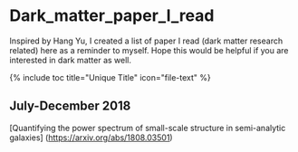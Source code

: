 # Dark_matter_paper_I_read

Inspired by Hang Yu, I created a list of paper I read (dark matter research related) here as a reminder to myself. Hope this would be helpful if you are interested in dark matter as well.

{% include toc title="Unique Title" icon="file-text" %}

## July-December 2018
[Quantifying the power spectrum of small-scale structure in semi-analytic galaxies] (https://arxiv.org/abs/1808.03501)
